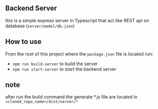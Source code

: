## Backend Server

  this is a simple express server in Typescript that act like REST api on database (`server/model/db.json`)

## How to use

From the root of this project where the `package.json` file is located run:

* `npm run build-server` to build the server
* `npm run start-server` to start the backend server

## note
after run the build command the generate *.js file are located in `<cloned_repo_name>/dist/server/*`

